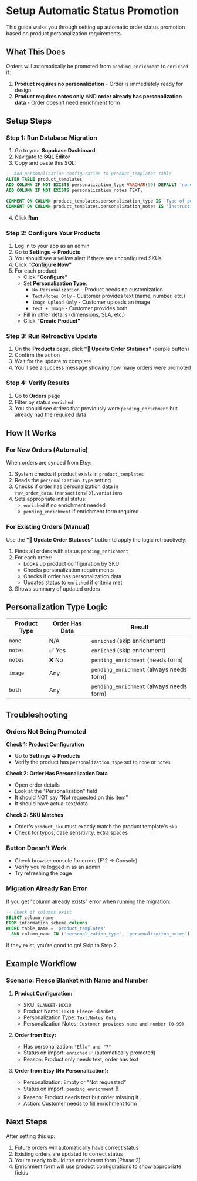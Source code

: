 # Setup Automatic Status Promotion

This guide walks you through setting up automatic order status promotion based on product personalization requirements.

## What This Does

Orders will automatically be promoted from `pending_enrichment` to `enriched` if:

1. **Product requires no personalization** - Order is immediately ready for design
2. **Product requires notes only** AND **order already has personalization data** - Order doesn't need enrichment form

## Setup Steps

### Step 1: Run Database Migration

1. Go to your **Supabase Dashboard**
2. Navigate to **SQL Editor**
3. Copy and paste this SQL:

```sql
-- Add personalization configuration to product_templates table
ALTER TABLE product_templates
ADD COLUMN IF NOT EXISTS personalization_type VARCHAR(50) DEFAULT 'none',
ADD COLUMN IF NOT EXISTS personalization_notes TEXT;

COMMENT ON COLUMN product_templates.personalization_type IS 'Type of personalization: none, notes, image, or both';
COMMENT ON COLUMN product_templates.personalization_notes IS 'Instructions or description for the personalization field';
```

4. Click **Run**

### Step 2: Configure Your Products

1. Log in to your app as an admin
2. Go to **Settings → Products**
3. You should see a yellow alert if there are unconfigured SKUs
4. Click **"Configure Now"**
5. For each product:
   - Click **"Configure"**
   - Set **Personalization Type**:
     - `No Personalization` - Product needs no customization
     - `Text/Notes Only` - Customer provides text (name, number, etc.)
     - `Image Upload Only` - Customer uploads an image
     - `Text + Image` - Customer provides both
   - Fill in other details (dimensions, SLA, etc.)
   - Click **"Create Product"**

### Step 3: Run Retroactive Update

1. On the **Products** page, click **"🔄 Update Order Statuses"** (purple button)
2. Confirm the action
3. Wait for the update to complete
4. You'll see a success message showing how many orders were promoted

### Step 4: Verify Results

1. Go to **Orders** page
2. Filter by status `enriched`
3. You should see orders that previously were `pending_enrichment` but already had the required data

## How It Works

### For New Orders (Automatic)

When orders are synced from Etsy:

1. System checks if product exists in `product_templates`
2. Reads the `personalization_type` setting
3. Checks if order has personalization data in `raw_order_data.transactions[0].variations`
4. Sets appropriate initial status:
   - `enriched` if no enrichment needed
   - `pending_enrichment` if enrichment form required

### For Existing Orders (Manual)

Use the **"🔄 Update Order Statuses"** button to apply the logic retroactively:

1. Finds all orders with status `pending_enrichment`
2. For each order:
   - Looks up product configuration by SKU
   - Checks personalization requirements
   - Checks if order has personalization data
   - Updates status to `enriched` if criteria met
3. Shows summary of updated orders

## Personalization Type Logic

| Product Type | Order Has Data | Result                                   |
| ------------ | -------------- | ---------------------------------------- |
| `none`       | N/A            | `enriched` (skip enrichment)             |
| `notes`      | ✅ Yes         | `enriched` (skip enrichment)             |
| `notes`      | ❌ No          | `pending_enrichment` (needs form)        |
| `image`      | Any            | `pending_enrichment` (always needs form) |
| `both`       | Any            | `pending_enrichment` (always needs form) |

## Troubleshooting

### Orders Not Being Promoted

**Check 1: Product Configuration**

- Go to **Settings → Products**
- Verify the product has `personalization_type` set to `none` or `notes`

**Check 2: Order Has Personalization Data**

- Open order details
- Look at the "Personalization" field
- It should NOT say "Not requested on this item"
- It should have actual text/data

**Check 3: SKU Matches**

- Order's `product_sku` must exactly match the product template's `sku`
- Check for typos, case sensitivity, extra spaces

### Button Doesn't Work

- Check browser console for errors (F12 → Console)
- Verify you're logged in as an admin
- Try refreshing the page

### Migration Already Ran Error

If you get "column already exists" error when running the migration:

```sql
-- Check if columns exist
SELECT column_name
FROM information_schema.columns
WHERE table_name = 'product_templates'
  AND column_name IN ('personalization_type', 'personalization_notes');
```

If they exist, you're good to go! Skip to Step 2.

## Example Workflow

### Scenario: Fleece Blanket with Name and Number

1. **Product Configuration:**

   - SKU: `BLANKET-10X10`
   - Product Name: `10x10 Fleece Blanket`
   - Personalization Type: `Text/Notes Only`
   - Personalization Notes: `Customer provides name and number (0-99)`

2. **Order from Etsy:**

   - Has personalization: `"Ella" and "7"`
   - Status on import: `enriched` ✅ (automatically promoted)
   - Reason: Product only needs text, order has text

3. **Order from Etsy (No Personalization):**
   - Personalization: Empty or "Not requested"
   - Status on import: `pending_enrichment` ⏳
   - Reason: Product needs text but order missing it
   - Action: Customer needs to fill enrichment form

## Next Steps

After setting this up:

1. Future orders will automatically have correct status
2. Existing orders are updated to correct status
3. You're ready to build the enrichment form (Phase 2)
4. Enrichment form will use product configurations to show appropriate fields

